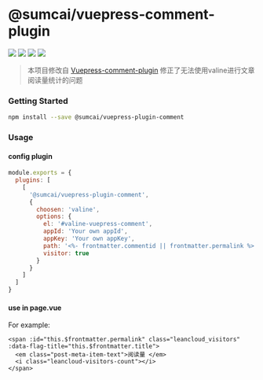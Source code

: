 # @sumcai/vuepress-comment-plugin

[![](https://img.shields.io/badge/online-preview-faad14.svg?style=popout-square)](http://www.iogl.cn/)
[![](https://img.shields.io/npm/dm/@sumcai/vuepress-plugin-comment.svg?style=flat-square)](https://www.npmjs.com/package/vuepress-plugin-comment)
[![](https://img.shields.io/badge/vuepress-≥v0.9.0-3eaf7c.svg?style=popout-square)](https://vuepress.vuejs.org/)
![](https://img.shields.io/badge/license-MIT-blue.svg?style=popout-square)



> 本项目修改自 [Vuepress-comment-plugin](https://www.npmjs.com/package/vuepress-plugin-comment) 修正了无法使用valine进行文章阅读量统计的问题



### Getting Started

```bash
npm install --save @sumcai/vuepress-plugin-comment
```



### Usage

#### config plugin

```js
module.exports = {
  plugins: [
    [
      '@sumcai/vuepress-plugin-comment',
      {
        choosen: 'valine',
        options: {
          el: '#valine-vuepress-comment',
          appId: 'Your own appId',
          appKey: 'Your own appKey',
          path: '<%- frontmatter.commentid || frontmatter.permalink %>',
          visitor: true
        }
      }
    ]
  ]
}
```


#### use in page.vue

For example:

```vue
<span :id="this.$frontmatter.permalink" class="leancloud_visitors" :data-flag-title="this.$frontmatter.title">
  <em class="post-meta-item-text">阅读量 </em>
  <i class="leancloud-visitors-count"></i>
</span>
```

